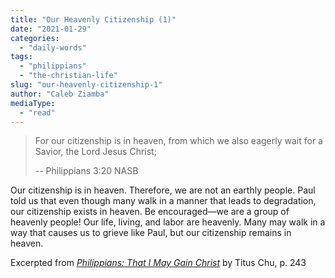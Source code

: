 ```yaml
---
title: "Our Heavenly Citizenship (1)"
date: "2021-01-29"
categories: 
  - "daily-words"
tags: 
  - "philippians"
  - "the-christian-life"
slug: "our-heavenly-citizenship-1"
author: "Caleb Ziamba"
mediaType: 
  - "read"
---
```


> For our citizenship is in heaven, from which we also eagerly wait for a Savior, the Lord Jesus Christ;
> 
> \-- Philippians 3:20 NASB

Our citizenship is in heaven. Therefore, we are not an earthly people. Paul told us that even though many walk in a manner that leads to degradation, our citizenship exists in heaven. Be encouraged—we are a group of heavenly people! Our life, living, and labor are heavenly. Many may walk in a way that causes us to grieve like Paul, but our citizenship remains in heaven.

Excerpted from _[Philippians: That I May Gain Christ](https://www.asweetsavor.org/book-philippians/)_ by Titus Chu, p. 243
